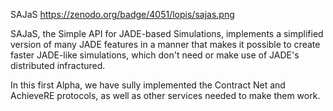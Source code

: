 SAJaS
https://zenodo.org/badge/4051/lopis/sajas.png



SAJaS, the Simple API for JADE-based Simulations, implements a
simplified version of many JADE features in a manner that makes
it possible to create faster JADE-like simulations, which don't
need or make use of JADE's distributed infractured.

In this first Alpha, we have sully implemented the Contract Net
and AchieveRE protocols, as well as other services needed to 
make them work.

